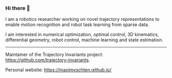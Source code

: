 ### Hi there 👋

I am a robotics researcher working on novel trajectory representations to enable motion recognition and robot task learning from sparse data.

I am interested in numerical optimization, optimal control, 3D kinematics, differential geometry, robot control, machine learning and state estimation.

-----

Maintainer of the Trajectory Invariants project: https://github.com/trajectory-invariants.

Personal website: https://maximvochten.github.io/




<!--
**maximvochten/maximvochten** is a ✨ _special_ ✨ repository because its `README.md` (this file) appears on your GitHub profile.

Here are some ideas to get you started:

- 🔭 I’m currently working on ...
- 🌱 I’m currently learning ...
- 👯 I’m looking to collaborate on ...
- 🤔 I’m looking for help with ...
- 💬 Ask me about ...
- 📫 How to reach me: ...
- 😄 Pronouns: ...
- ⚡ Fun fact: ...
-->
